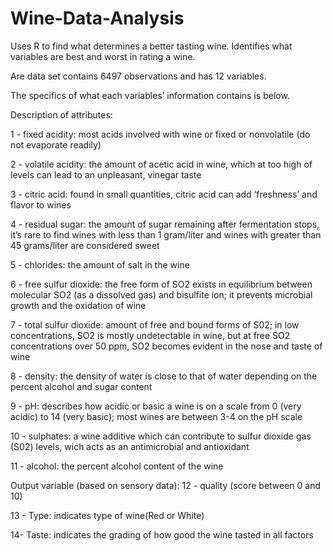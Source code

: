 # Wine-Data-Analysis
Uses R to find what determines a better tasting wine. Identifies what variables are best and worst in rating a wine. 

Are data set contains 6497 observations and has 12 variables.

The specifics of what each variables’ information contains is below.

Description of attributes:

1 - fixed acidity: most acids involved with wine or fixed or nonvolatile (do not evaporate readily)

2 - volatile acidity: the amount of acetic acid in wine, which at too high of levels can lead to an unpleasant, vinegar taste

3 - citric acid: found in small quantities, citric acid can add ‘freshness’ and flavor to wines

4 - residual sugar: the amount of sugar remaining after fermentation stops, it’s rare to find wines with less than 1 gram/liter and wines with greater than 45 grams/liter are considered sweet

5 - chlorides: the amount of salt in the wine

6 - free sulfur dioxide: the free form of SO2 exists in equilibrium between molecular SO2 (as a dissolved gas) and bisulfite ion; it prevents microbial growth and the oxidation of wine

7 - total sulfur dioxide: amount of free and bound forms of S02; in low concentrations, SO2 is mostly undetectable in wine, but at free SO2 concentrations over 50 ppm, SO2 becomes evident in the nose and taste of wine

8 - density: the density of water is close to that of water depending on the percent alcohol and sugar content

9 - pH: describes how acidic or basic a wine is on a scale from 0 (very acidic) to 14 (very basic); most wines are between 3-4 on the pH scale

10 - sulphates: a wine additive which can contribute to sulfur dioxide gas (S02) levels, wich acts as an antimicrobial and antioxidant

11 - alcohol: the percent alcohol content of the wine

Output variable (based on sensory data): 12 - quality (score between 0 and 10)

13 - Type: indicates type of wine(Red or White)

14- Taste: indicates the grading of how good the wine tasted in all factors
